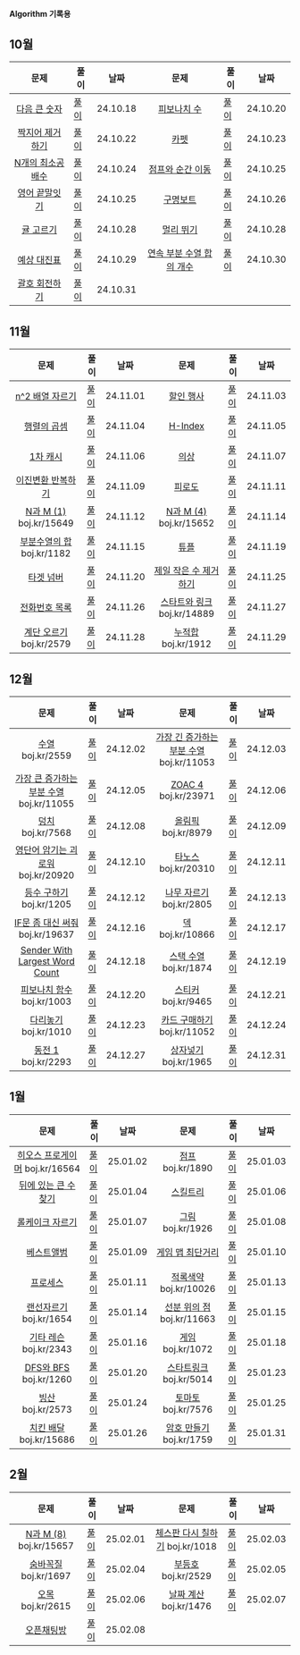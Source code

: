 #### Algorithm 기록용
10월
---

문제|풀이|날짜|문제|풀이|날짜
:---:|---|---|:---:|---|---
[다음 큰 숫자](https://school.programmers.co.kr/learn/courses/30/lessons/12911)|[풀이](https://github.com/tmddus2123/Algorithm/blob/main/2024/10/%EB%8B%A4%EC%9D%8C%20%ED%81%B0%20%EC%88%AB%EC%9E%90.java)|24.10.18|[피보나치 수](https://school.programmers.co.kr/learn/courses/30/lessons/12945?language=java)|[풀이](https://github.com/tmddus2123/Algorithm/blob/main/2024/10/%ED%94%BC%EB%B3%B4%EB%82%98%EC%B9%98%20%EC%88%98.java)|24.10.20
[짝지어 제거하기](https://school.programmers.co.kr/learn/courses/30/lessons/12973)|[풀이](https://github.com/tmddus2123/Algorithm/tree/main/2024/10)|24.10.22|[카펫](https://school.programmers.co.kr/learn/courses/30/lessons/42842)|[풀이](https://github.com/tmddus2123/Algorithm/blob/main/2024/10/%EC%B9%B4%ED%8E%AB.java)|24.10.23
[N개의 최소공배수](https://school.programmers.co.kr/learn/courses/30/lessons/12953)|[풀이](https://github.com/tmddus2123/Algorithm/tree/main/2024/10)|24.10.24|[점프와 순간 이동](https://school.programmers.co.kr/learn/courses/30/lessons/12980)|[풀이](https://github.com/tmddus2123/Algorithm/blob/main/2024/10/%EC%A0%90%ED%94%84%EC%99%80%20%EC%88%9C%EA%B0%84%20%EC%9D%B4%EB%8F%99.java)|24.10.25
[영어 끝말잇기](https://school.programmers.co.kr/learn/courses/30/lessons/12981)|[풀이](https://github.com/tmddus2123/Algorithm/blob/main/2024/10/%EC%98%81%EC%96%B4%20%EB%81%9D%EB%A7%90%EC%9E%87%EA%B8%B0.java)|24.10.25|[구명보트](https://school.programmers.co.kr/learn/courses/30/lessons/42885#)|[풀이](https://github.com/tmddus2123/Algorithm/blob/main/2024/10/%EA%B5%AC%EB%AA%85%EB%B3%B4%ED%8A%B8.java)|24.10.26
[귤 고르기](https://school.programmers.co.kr/learn/courses/30/lessons/138476)|[풀이](https://github.com/tmddus2123/Algorithm/blob/main/2024/10/%EA%B7%A4%20%EA%B3%A0%EB%A5%B4%EA%B8%B0.java)|24.10.28|[멀리 뛰기](https://github.com/tmddus2123/Algorithm/new/main/2024/10)|[풀이](https://github.com/tmddus2123/Algorithm/blob/main/2024/10/%EB%A9%80%EB%A6%AC%20%EB%9B%B0%EA%B8%B0.java)|24.10.28
[예상 대진표](https://school.programmers.co.kr/learn/courses/30/lessons/12985#)|[풀이](https://github.com/tmddus2123/Algorithm/blob/main/2024/10/%EC%98%88%EC%83%81%20%EB%8C%80%EC%A7%84%ED%91%9C.java)|24.10.29|[연속 부분 수열 합의 개수](https://school.programmers.co.kr/learn/courses/30/lessons/131701?language=java)|[풀이](https://github.com/tmddus2123/Algorithm/blob/main/2024/10/%EC%97%B0%EC%86%8D%20%EB%B6%80%EB%B6%84%20%EC%88%98%EC%97%B4%20%ED%95%A9%EC%9D%98%20%EA%B0%9C%EC%88%98.java)|24.10.30
[괄호 회전하기](https://school.programmers.co.kr/learn/courses/30/lessons/76502#)|[풀이](https://github.com/tmddus2123/Algorithm/blob/main/2024/10/%EA%B4%84%ED%98%B8%20%ED%9A%8C%EC%A0%84%ED%95%98%EA%B8%B0.java)|24.10.31

11월
---
문제|풀이|날짜|문제|풀이|날짜
:---:|---|---|:---:|---|---
[n^2 배열 자르기](https://school.programmers.co.kr/learn/courses/30/lessons/87390)|[풀이](https://github.com/tmddus2123/Algorithm/blob/main/2024/11/n%5E2%20%EB%B0%B0%EC%97%B4%20%EC%9E%90%EB%A5%B4%EA%B8%B0.java)|24.11.01|[할인 행사](https://school.programmers.co.kr/learn/courses/30/lessons/131127)|[풀이](https://github.com/tmddus2123/Algorithm/blob/main/2024/11/%ED%95%A0%EC%9D%B8%20%ED%96%89%EC%82%AC.java)|24.11.03
[행렬의 곱셈](https://school.programmers.co.kr/learn/courses/30/lessons/12949)|[풀이](https://github.com/tmddus2123/Algorithm/blob/main/2024/11/%ED%96%89%EB%A0%AC%EC%9D%98%20%EA%B3%B1%EC%85%88.java)|24.11.04|[H-Index](https://school.programmers.co.kr/learn/courses/30/lessons/42747)|[풀이](https://github.com/tmddus2123/Algorithm/blob/main/2024/11/H-Index.java)|24.11.05
[1차 캐시](https://school.programmers.co.kr/learn/courses/30/lessons/17680)|[풀이](https://github.com/tmddus2123/Algorithm/blob/main/2024/11/%5B1%EC%B0%A8%5D%20%EC%BA%90%EC%8B%9C.java)|24.11.06|[의상](https://school.programmers.co.kr/learn/courses/30/lessons/42578)|[풀이](https://github.com/tmddus2123/Algorithm/blob/main/2024/11/%EC%9D%98%EC%83%81.java)|24.11.07
[이진변환 반복하기](https://school.programmers.co.kr/learn/courses/30/lessons/70129)|[풀이](https://github.com/tmddus2123/Algorithm/blob/main/2024/11/%EC%9D%B4%EC%A7%84%EB%B3%80%ED%99%98%20%EB%B0%98%EB%B3%B5%ED%95%98%EA%B8%B0.java)|24.11.09|[피로도](https://school.programmers.co.kr/learn/courses/30/lessons/87946)|[풀이](https://github.com/tmddus2123/Algorithm/blob/main/2024/11/%ED%94%BC%EB%A1%9C%EB%8F%84.java)|24.11.11
[N과 M (1)](https://www.acmicpc.net/problem/15649) boj.kr/15649|[풀이](https://github.com/tmddus2123/Algorithm/blob/main/2024/11/N%EA%B3%BC%20M%20(1).java)|24.11.12|[N과 M (4)](https://www.acmicpc.net/problem/15652) boj.kr/15652|[풀이](https://github.com/tmddus2123/Algorithm/blob/main/2024/11/N%EA%B3%BC%20M%20(4).java)|24.11.14
[부분수열의 합](https://www.acmicpc.net/problem/1182) boj.kr/1182|[풀이](https://github.com/tmddus2123/Algorithm/blob/main/2024/11/%EB%B6%80%EB%B6%84%EC%88%98%EC%97%B4%EC%9D%98%20%ED%95%A9.java)|24.11.15|[튜플](https://school.programmers.co.kr/learn/courses/30/lessons/64065)|[풀이](https://github.com/tmddus2123/Algorithm/blob/main/2024/11/%ED%8A%9C%ED%94%8C.java)|24.11.19
[타겟 넘버](https://school.programmers.co.kr/learn/courses/30/lessons/43165)|[풀이](https://github.com/tmddus2123/Algorithm/blob/main/2024/11/%ED%83%80%EC%BC%93%20%EB%84%98%EB%B2%84.java)|24.11.20|[제일 작은 수 제거하기](https://school.programmers.co.kr/learn/courses/30/lessons/12935)|[풀이](https://github.com/tmddus2123/Algorithm/blob/main/2024/11/C%23/%EC%A0%9C%EC%9D%BC%20%EC%9E%91%EC%9D%80%20%EC%88%98%20%EC%A0%9C%EA%B1%B0%ED%95%98%EA%B8%B0.cs)|24.11.25
[전화번호 목록](https://school.programmers.co.kr/learn/courses/30/lessons/42577?language=java)|[풀이](https://github.com/tmddus2123/Algorithm/blob/main/2024/11/%EC%A0%84%ED%99%94%EB%B2%88%ED%98%B8%20%EB%AA%A9%EB%A1%9D.java)|24.11.26|[스타트와 링크](https://www.acmicpc.net/problem/14889) boj.kr/14889|[풀이](https://github.com/tmddus2123/Algorithm/blob/main/2024/11/%EC%8A%A4%ED%83%80%ED%8A%B8%EC%99%80%20%EB%A7%81%ED%81%AC.java)|24.11.27
[계단 오르기](https://www.acmicpc.net/problem/2579) boj.kr/2579|[풀이](https://github.com/tmddus2123/Algorithm/blob/main/2024/11/%EA%B3%84%EB%8B%A8%20%EC%98%A4%EB%A5%B4%EA%B8%B0.java)|24.11.28|[누적합](https://www.acmicpc.net/problem/1912) boj.kr/1912|[풀이](https://github.com/tmddus2123/Algorithm/blob/main/2024/11/%EC%97%B0%EC%86%8D%ED%95%A9.java)|24.11.29

12월
---
문제|풀이|날짜|문제|풀이|날짜
:---:|---|---|:---:|---|---
[수열](https://www.acmicpc.net/problem/2559) boj.kr/2559|[풀이](https://github.com/tmddus2123/Algorithm/blob/main/2024/11/%EC%88%98%EC%97%B4.java)|24.12.02|[가장 긴 증가하는 부분 수열](https://www.acmicpc.net/problem/11053) boj.kr/11053|[풀이](https://github.com/tmddus2123/Algorithm/blob/main/2024/12/%EA%B0%80%EC%9E%A5%20%EA%B8%B4%20%EC%A6%9D%EA%B0%80%ED%95%98%EB%8A%94%20%EB%B6%80%EB%B6%84%20%EC%88%98%EC%97%B4.java)|24.12.03|[잃어버린 괄호](https://www.acmicpc.net/problem/1541) boj.kr/1541|[풀이](https://github.com/tmddus2123/Algorithm/blob/main/2024/12/%EC%9E%83%EC%96%B4%EB%B2%84%EB%A6%B0%20%EA%B4%84%ED%98%B8.java)|24.12.04
[가장 큰 증가하는 부분 수열](https://www.acmicpc.net/problem/11055) boj.kr/11055|[풀이](https://github.com/tmddus2123/Algorithm/blob/main/2024/12/%EA%B0%80%EC%9E%A5%20%ED%81%B0%20%EC%A6%9D%EA%B0%80%ED%95%98%EB%8A%94%20%EB%B6%80%EB%B6%84%20%EC%88%98%EC%97%B4.java)|24.12.05|[ZOAC 4](https://www.acmicpc.net/problem/23971) boj.kr/23971|[풀이](https://github.com/tmddus2123/Algorithm/tree/main/2024/12)|24.12.06
[덩치](https://www.acmicpc.net/problem/7568) boj.kr/7568|[풀이](https://github.com/tmddus2123/Algorithm/blob/main/2024/12/%EB%8D%A9%EC%B9%98.java)|24.12.08|[올림픽](https://www.acmicpc.net/problem/8979) boj.kr/8979|[풀이](https://github.com/tmddus2123/Algorithm/blob/main/2024/12/%EC%98%AC%EB%A6%BC%ED%94%BD.java)|24.12.09
[영단어 암기는 괴로워](https://www.acmicpc.net/problem/20920) boj.kr/20920|[풀이](https://github.com/tmddus2123/Algorithm/blob/main/2024/12/%EC%98%81%EB%8B%A8%EC%96%B4%20%EC%95%94%EA%B8%B0%EB%8A%94%20%EA%B4%B4%EB%A1%9C%EC%9B%8C.java)|24.12.10|[타노스](https://www.acmicpc.net/problem/20310) boj.kr/20310|[풀이](https://github.com/tmddus2123/Algorithm/blob/main/2024/12/%ED%83%80%EB%85%B8%EC%8A%A4.java)|24.12.11
[등수 구하기](https://www.acmicpc.net/problem/1205) boj.kr/1205|[풀이](https://github.com/tmddus2123/Algorithm/blob/main/2024/12/%EB%93%B1%EC%88%98%20%EA%B5%AC%ED%95%98%EA%B8%B0.java)|24.12.12|[나무 자르기](https://www.acmicpc.net/problem/2805) boj.kr/2805|[풀이](https://github.com/tmddus2123/Algorithm/blob/main/2024/12/%EB%82%98%EB%AC%B4%20%EC%9E%90%EB%A5%B4%EA%B8%B0.java)|24.12.13
[IF문 좀 대신 써줘](https://www.acmicpc.net/problem/19637) boj.kr/19637|[풀이](https://github.com/tmddus2123/Algorithm/blob/main/2024/12/IF%EB%AC%B8%20%EC%A2%80%20%EB%8C%80%EC%8B%A0%20%EC%8D%A8%EC%A4%98.java)|24.12.16|[덱](https://www.acmicpc.net/problem/10866) boj.kr/10866|[풀이](https://github.com/tmddus2123/Algorithm/blob/main/2024/12/%EB%8D%B1.java)|24.12.17
[Sender With Largest Word Count](https://leetcode.com/problems/sender-with-largest-word-count/)|[풀이](https://github.com/tmddus2123/Algorithm/blob/main/2024/12/Sender%20With%20Larges%20Word%20Count.java)|24.12.18|[스택 수열](https://www.acmicpc.net/problem/1874) boj.kr/1874|[풀이](https://github.com/tmddus2123/Algorithm/blob/main/2024/12/%EC%8A%A4%ED%83%9D%20%EC%88%98%EC%97%B4.java)|24.12.19
[피보나치 함수](https://www.acmicpc.net/problem/1003) boj.kr/1003|[풀이](https://github.com/tmddus2123/Algorithm/blob/main/2024/12/%ED%94%BC%EB%B3%B4%EB%82%98%EC%B9%98%20%ED%95%A8%EC%88%98.java)|24.12.20|[스티커](https://www.acmicpc.net/problem/9465) boj.kr/9465|[풀이](https://github.com/tmddus2123/Algorithm/blob/main/2024/12/%EC%8A%A4%ED%8B%B0%EC%BB%A4.java)|24.12.21
[다리놓기](https://www.acmicpc.net/problem/1010) boj.kr/1010|[풀이](https://github.com/tmddus2123/Algorithm/blob/main/2024/12/%EB%8B%A4%EB%A6%AC%EB%86%93%EA%B8%B0.java)|24.12.23|[카드 구매하기](https://www.acmicpc.net/problem/11052) boj.kr/11052|[풀이](https://github.com/tmddus2123/Algorithm/blob/main/2024/12/%EC%B9%B4%EB%93%9C%20%EA%B5%AC%EB%A7%A4%ED%95%98%EA%B8%B0.java)|24.12.24
[동전 1](https://www.acmicpc.net/problem/2293) boj.kr/2293|[풀이](https://github.com/tmddus2123/Algorithm/blob/main/2024/12/%EB%8F%99%EC%A0%84%201.java)|24.12.27|[상자넣기](https://www.acmicpc.net/problem/1965) boj.kr/1965|[풀이](https://github.com/tmddus2123/Algorithm/blob/main/2024/12/%EC%83%81%EC%9E%90%EB%84%A3%EA%B8%B0.java)|24.12.31

1월
---
문제|풀이|날짜|문제|풀이|날짜
:---:|---|---|:---:|---|---
[히오스 프로게이머](https://www.acmicpc.net/problem/16564) boj.kr/16564|[풀이](https://github.com/tmddus2123/Algorithm/blob/main/2025/01/%ED%9E%88%EC%98%A4%EC%8A%A4%20%ED%94%84%EB%A1%9C%EA%B2%8C%EC%9D%B4%EB%A8%B8.java)|25.01.02|[점프](https://www.acmicpc.net/problem/1890) boj.kr/1890|[풀이](https://github.com/tmddus2123/Algorithm/blob/main/2025/01/%EC%A0%90%ED%94%84.java)|25.01.03
[뒤에 있는 큰 수 찾기](https://school.programmers.co.kr/learn/courses/30/lessons/154539)|[풀이](https://github.com/tmddus2123/Algorithm/blob/main/2025/01/%EB%92%A4%EC%97%90%20%EC%9E%88%EB%8A%94%20%ED%81%B0%20%EC%88%98%20%EC%B0%BE%EA%B8%B0.java)|25.01.04|[스킬트리](https://school.programmers.co.kr/learn/courses/30/lessons/49993#fn1)|[풀이](https://github.com/tmddus2123/Algorithm/blob/main/2025/01/%EC%8A%A4%ED%82%AC%ED%8A%B8%EB%A6%AC.java)|25.01.06
[롤케이크 자르기](https://school.programmers.co.kr/learn/courses/30/lessons/132265)|[풀이](https://github.com/tmddus2123/Algorithm/blob/main/2025/01/%EB%A1%A4%EC%BC%80%EC%9D%B4%ED%81%AC%20%EC%9E%90%EB%A5%B4%EA%B8%B0.java)|25.01.07|[그림](https://www.acmicpc.net/problem/1926) boj.kr/1926|[풀이](https://github.com/tmddus2123/Algorithm/blob/main/2025/01/%EA%B7%B8%EB%A6%BC.java)|25.01.08
[베스트앨범](https://school.programmers.co.kr/learn/courses/30/lessons/42579?language=java)|[풀이](https://github.com/tmddus2123/Algorithm/blob/main/2025/01/%EB%B2%A0%EC%8A%A4%ED%8A%B8%EC%95%A8%EB%B2%94.java)|25.01.09|[게임 맵 최단거리](https://school.programmers.co.kr/learn/courses/30/lessons/1844)|[풀이](https://github.com/tmddus2123/Algorithm/blob/main/2025/01/%EA%B2%8C%EC%9E%84%20%EB%A7%B5%20%EC%B5%9C%EB%8B%A8%EA%B1%B0%EB%A6%AC.java)|25.01.10
[프로세스](https://school.programmers.co.kr/learn/courses/30/lessons/42587?language=java)|[풀이](https://github.com/tmddus2123/Algorithm/blob/main/2025/01/%ED%94%84%EB%A1%9C%EC%84%B8%EC%8A%A4.java)|25.01.11|[적록색약](https://www.acmicpc.net/problem/10026) boj.kr/10026|[풀이](https://github.com/tmddus2123/Algorithm/blob/main/2025/01/%EC%A0%81%EB%A1%9D%EC%83%89%EC%95%BD.java)|25.01.13
[랜선자르기](https://www.acmicpc.net/problem/1654) boj.kr/1654|[풀이](https://github.com/tmddus2123/Algorithm/blob/main/2025/01/%EB%9E%9C%EC%84%A0%20%EC%9E%90%EB%A5%B4%EA%B8%B0.java)|25.01.14|[선분 위의 점](https://www.acmicpc.net/problem/11663) boj.kr/11663|[풀이](https://github.com/tmddus2123/Algorithm/blob/main/2025/01/%EC%84%A0%EB%B6%84%20%EC%9C%84%EC%9D%98%20%EC%A0%90.java)|25.01.15
[기타 레슨](https://www.acmicpc.net/problem/2343) boj.kr/2343|[풀이](https://github.com/tmddus2123/Algorithm/blob/main/2025/01/%EA%B8%B0%ED%83%80%20%EB%A0%88%EC%8A%A8.java)|25.01.16|[게임](https://www.acmicpc.net/problem/1072) boj.kr/1072|[풀이](https://github.com/tmddus2123/Algorithm/blob/main/2025/01/%EA%B2%8C%EC%9E%84.java)|25.01.18
[DFS와 BFS](https://www.acmicpc.net/problem/1260) boj.kr/1260|[풀이](https://github.com/tmddus2123/Algorithm/blob/main/2025/01/DFS%EC%99%80%20BFS.java)|25.01.20|[스타트링크](https://www.acmicpc.net/problem/5014) boj.kr/5014|[풀이](https://github.com/tmddus2123/Algorithm/blob/main/2025/01/%EC%8A%A4%ED%83%80%ED%8A%B8%EB%A7%81%ED%81%AC.java)|25.01.23
[빙산](https://www.acmicpc.net/problem/2573) boj.kr/2573|[풀이](https://github.com/tmddus2123/Algorithm/blob/main/2025/01/%EB%B9%99%EC%82%B0.java)|25.01.24|[토마토](https://www.acmicpc.net/problem/7576) boj.kr/7576|[풀이](https://github.com/tmddus2123/Algorithm/blob/main/2025/01/%ED%86%A0%EB%A7%88%ED%86%A0.java)|25.01.25
[치킨 배달](https://www.acmicpc.net/problem/15686) boj.kr/15686|[풀이](https://github.com/tmddus2123/Algorithm/blob/main/2025/01/%EC%B9%98%ED%82%A8%20%EB%B0%B0%EB%8B%AC.java)|25.01.26|[암호 만들기](https://www.acmicpc.net/problem/1759) boj.kr/1759|[풀이](https://github.com/tmddus2123/Algorithm/blob/main/2025/01/%EC%95%94%ED%98%B8%20%EB%A7%8C%EB%93%A4%EA%B8%B0.java)|25.01.31

2월
---
문제|풀이|날짜|문제|풀이|날짜
:---:|---|---|:---:|---|---
[N과 M (8)](https://www.acmicpc.net/problem/15657) boj.kr/15657|[풀이](https://github.com/tmddus2123/Algorithm/blob/main/2025/02/N%EA%B3%BC%20M%20(8).java)|25.02.01|[체스판 다시 칠하기](https://www.acmicpc.net/problem/1018) boj.kr/1018|[풀이](https://github.com/tmddus2123/Algorithm/blob/main/2025/02/%EC%B2%B4%EC%8A%A4%ED%8C%90%20%EB%8B%A4%EC%8B%9C%20%EC%B9%A0%ED%95%98%EA%B8%B0.java)|25.02.03
[숨바꼭질](https://www.acmicpc.net/problem/1697) boj.kr/1697|[풀이](https://github.com/tmddus2123/Algorithm/blob/main/2025/02/%EC%88%A8%EB%B0%94%EA%BC%AD%EC%A7%88.java)|25.02.04|[부등호](https://www.acmicpc.net/problem/2529) boj.kr/2529|[풀이](https://github.com/tmddus2123/Algorithm/blob/main/2025/02/%EB%B6%80%EB%93%B1%ED%98%B8.java)|25.02.05
[오목](https://www.acmicpc.net/problem/2615) boj.kr/2615|[풀이](https://github.com/tmddus2123/Algorithm/blob/main/2025/02/%EC%98%A4%EB%AA%A9.java)|25.02.06|[날짜 계산](https://www.acmicpc.net/problem/1476) boj.kr/1476|[풀이](https://github.com/tmddus2123/Algorithm/blob/main/2025/02/%EB%82%A0%EC%A7%9C%20%EA%B3%84%EC%82%B0.java)|25.02.07
[오픈채팅방](https://school.programmers.co.kr/learn/courses/30/lessons/42888)|[풀이](https://github.com/tmddus2123/Algorithm/blob/main/2025/02/%EC%98%A4%ED%94%88%EC%B1%84%ED%8C%85%EB%B0%A9.java)|25.02.08



